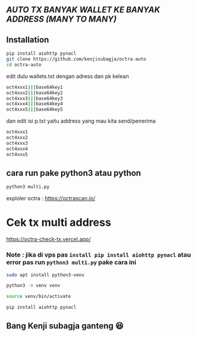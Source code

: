 ## _AUTO TX BANYAK WALLET KE BANYAK ADDRESS (MANY TO MANY)_

## Installation


```sh
pip install aiohttp pynacl
git clone https://github.com/kenjisubagja/octra-auto
cd octra-auto
```

edit dulu wallets.txt dengan adress dan pk kelean
```sh
oct4xxx1|||base64key1
oct4xxx2|||base64key2
oct4xxx3|||base64key3
oct4xxx4|||base64key4
oct4xxx5|||base64key5
```
dan edit isi p.txt yaitu address yang mau kita send/penerima 
```sh
oct4xxx1
oct4xxx2
oct4xxx3
oct4xxx4
oct4xxx5
```
## cara run pake python3 atau python
```sh
python3 multi.py
```
exploler octra : https://octrascan.io/
# Cek tx multi address #
https://octra-check-tx.vercel.app/

### Note : jika di vps pas ```install pip install aiohttp pynacl``` atau error pas run ```python3 multi.py``` pake cara ini 

```sh
sudo apt install python3-venv
```
```sh
python3 -m venv venv
```
```sh
source venv/bin/activate
```
```sh
pip install aiohttp pynacl
```
## Bang Kenji subagja ganteng 😆 ##
